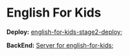 # English For Kids

**Deploy:** [english-for-kids-stage2-deploy](https://rolling-scopes-school.github.io/upmyskills-JSFE2021Q1/english-for-kids-stage2-deploy/);

**BackEnd:** [Server for english-for-kids](https://github.com/upmyskills/api-server-efk);
